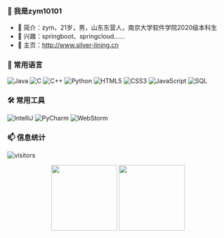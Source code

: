 ### 👋 我是zym10101 

- 🐧 简介：zym，21岁，男，山东东营人，南京大学软件学院2020级本科生
- 🔭 兴趣：springboot、springcloud……
- 🌱 主页：http://www.silver-lining.cn

### 💬 常用语言

![Java](https://img.shields.io/badge/-Java-007396?style=flat&logo=java)
![C](https://img.shields.io/badge/-C-A8B9CC?style=flat&logo=c&logoColor=black)
![C++](https://img.shields.io/badge/-C++-00599C?style=flat&logo=c%2B%2B)
![Python](https://img.shields.io/badge/-Python-3776AB?style=flat&logo=python&logoColor=white)
![HTML5](https://img.shields.io/badge/-HTML5-E34F26?style=flat&logo=html5&logoColor=white)
![CSS3](https://img.shields.io/badge/-CSS-1572B6?style=flat&logo=css3&logoColor=white)
![JavaScript](https://img.shields.io/badge/-JavaScript-F7DF1E?style=flat&logo=javascript&logoColor=black)
![SQL](https://img.shields.io/badge/-SQL-4479A1?style=flat&logo=mysql&logoColor=white)

### 🛠 常用工具

![IntelliJ](https://img.shields.io/badge/-IntelliJ%20IDEA-000000?style=flat&logo=intellijidea&logoColor=white)
![PyCharm](https://img.shields.io/badge/-PyCharm-000000?style=flat&logo=pycharm&logoColor=white)
![WebStorm](https://img.shields.io/badge/-WebStorm-000000?style=flat&logo=webstorm&logoColor=white)

### 📫 信息统计

![visitors](https://visitor-badge.glitch.me/badge?page_id=zym10101)
<div align="center"> 
  <img height="150px" src="https://github-readme-stats.vercel.app/api?username=zym10101&hide_border=true&show_icons=trueline_height=21&text_color=000&icon_color=000&bg_color=0,ea6161,ffc64d,fffc4d,52fa5a&theme=graywhite" />
  <img height="150px" src="https://github-readme-stats.vercel.app/api/top-langs/?username=zym10101&hide_border=true&layout=compact&langs_count=6&text_color=000&icon_color=fff&bg_color=0,52fa5a,4dfcff,c64dff&theme=graywhite" /> </div>
  
